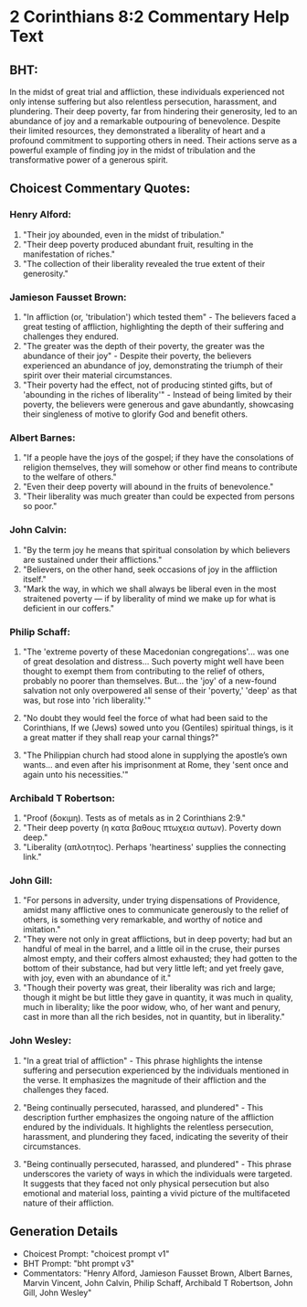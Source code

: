 # 2 Corinthians 8:2 Commentary Help Text

## BHT:
In the midst of great trial and affliction, these individuals experienced not only intense suffering but also relentless persecution, harassment, and plundering. Their deep poverty, far from hindering their generosity, led to an abundance of joy and a remarkable outpouring of benevolence. Despite their limited resources, they demonstrated a liberality of heart and a profound commitment to supporting others in need. Their actions serve as a powerful example of finding joy in the midst of tribulation and the transformative power of a generous spirit.

## Choicest Commentary Quotes:
### Henry Alford:
1. "Their joy abounded, even in the midst of tribulation."
2. "Their deep poverty produced abundant fruit, resulting in the manifestation of riches."
3. "The collection of their liberality revealed the true extent of their generosity."

### Jamieson Fausset Brown:
1. "In affliction (or, 'tribulation') which tested them" - The believers faced a great testing of affliction, highlighting the depth of their suffering and challenges they endured.
2. "The greater was the depth of their poverty, the greater was the abundance of their joy" - Despite their poverty, the believers experienced an abundance of joy, demonstrating the triumph of their spirit over their material circumstances.
3. "Their poverty had the effect, not of producing stinted gifts, but of 'abounding in the riches of liberality'" - Instead of being limited by their poverty, the believers were generous and gave abundantly, showcasing their singleness of motive to glorify God and benefit others.

### Albert Barnes:
1. "If a people have the joys of the gospel; if they have the consolations of religion themselves, they will somehow or other find means to contribute to the welfare of others."
2. "Even their deep poverty will abound in the fruits of benevolence."
3. "Their liberality was much greater than could be expected from persons so poor."

### John Calvin:
1. "By the term joy he means that spiritual consolation by which believers are sustained under their afflictions."
2. "Believers, on the other hand, seek occasions of joy in the affliction itself."
3. "Mark the way, in which we shall always be liberal even in the most straitened poverty — if by liberality of mind we make up for what is deficient in our coffers."

### Philip Schaff:
1. "The 'extreme poverty of these Macedonian congregations'... was one of great desolation and distress... Such poverty might well have been thought to exempt them from contributing to the relief of others, probably no poorer than themselves. But... the 'joy' of a new-found salvation not only overpowered all sense of their 'poverty,' 'deep' as that was, but rose into 'rich liberality.'" 

2. "No doubt they would feel the force of what had been said to the Corinthians, If we (Jews) sowed unto you (Gentiles) spiritual things, is it a great matter if they shall reap your carnal things?" 

3. "The Philippian church had stood alone in supplying the apostle’s own wants... and even after his imprisonment at Rome, they 'sent once and again unto his necessities.'"

### Archibald T Robertson:
1. "Proof (δοκιμη). Tests as of metals as in 2 Corinthians 2:9."
2. "Their deep poverty (η κατα βαθους πτωχεια αυτων). Poverty down deep."
3. "Liberality (απλοτητος). Perhaps 'heartiness' supplies the connecting link."

### John Gill:
1. "For persons in adversity, under trying dispensations of Providence, amidst many afflictive ones to communicate generously to the relief of others, is something very remarkable, and worthy of notice and imitation."
2. "They were not only in great afflictions, but in deep poverty; had but an handful of meal in the barrel, and a little oil in the cruse, their purses almost empty, and their coffers almost exhausted; they had gotten to the bottom of their substance, had but very little left; and yet freely gave, with joy, even with an abundance of it."
3. "Though their poverty was great, their liberality was rich and large; though it might be but little they gave in quantity, it was much in quality, much in liberality; like the poor widow, who, of her want and penury, cast in more than all the rich besides, not in quantity, but in liberality."

### John Wesley:
1. "In a great trial of affliction" - This phrase highlights the intense suffering and persecution experienced by the individuals mentioned in the verse. It emphasizes the magnitude of their affliction and the challenges they faced.

2. "Being continually persecuted, harassed, and plundered" - This description further emphasizes the ongoing nature of the affliction endured by the individuals. It highlights the relentless persecution, harassment, and plundering they faced, indicating the severity of their circumstances.

3. "Being continually persecuted, harassed, and plundered" - This phrase underscores the variety of ways in which the individuals were targeted. It suggests that they faced not only physical persecution but also emotional and material loss, painting a vivid picture of the multifaceted nature of their affliction.


## Generation Details
- Choicest Prompt: "choicest prompt v1"
- BHT Prompt: "bht prompt v3"
- Commentators: "Henry Alford, Jamieson Fausset Brown, Albert Barnes, Marvin Vincent, John Calvin, Philip Schaff, Archibald T Robertson, John Gill, John Wesley"
